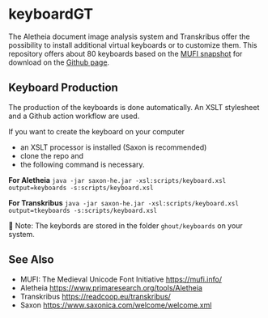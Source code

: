 # keyboardGT

The Aletheia document image analysis system and Transkribus offer the possibility to install additional virtual keyboards or to customize them.
This repository offers about 80 keyboards based on the [MUFI snapshot](https://mufi.info/m.php?p=mufiexport) for download on the [Github page](https://tboenig.github.io/keyboardGT/overview.html).



## Keyboard Production

The production of the keyboards is done automatically. 
An XSLT stylesheet and a Github action workflow are used.

If you want to create the keyboard on your computer 
- an XSLT processor is installed (Saxon is recommended)
- clone the repo and 
- the following command is necessary.

**For Aletheia**
`java -jar saxon-he.jar -xsl:scripts/keyboard.xsl output=keyboards -s:scripts/keyboard.xsl `

**For Transkribus**
`java -jar saxon-he.jar -xsl:scripts/keyboard.xsl output=tkeyboards -s:scripts/keyboard.xsl `

📝 Note: The keybords are stored in the folder `ghout/keyboards` on your system.

## See Also

- MUFI: The Medieval Unicode Font Initiative https://mufi.info/
- Aletheia https://www.primaresearch.org/tools/Aletheia
- Transkribus https://readcoop.eu/transkribus/
- Saxon https://www.saxonica.com/welcome/welcome.xml
